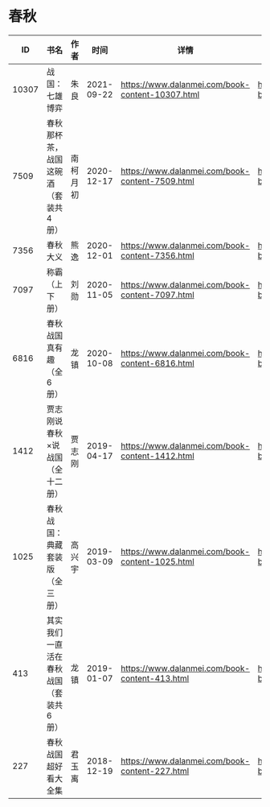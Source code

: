 # 春秋

| ID | 书名 | 作者 | 时间 | 详情 | 下载页面 | EPUB下载链接 | MOBI下载链接 | AZW3下载链接 |
| --- | --- | --- | --- | --- | --- | --- | --- | --- |
| 10307 | 战国：七雄博弈 | 朱良 | 2021-09-22 | https://www.dalanmei.com/book-content-10307.html | https://www.dalanmei.com/download-book-10307.html | http://ct.dalanmei.com/f/31084289-570107638-806e71 | http://ct.dalanmei.com/f/31084289-570256794-9f44ad | http://ct.dalanmei.com/f/31084289-571415277-bb93fb |
| 7509 | 春秋那杯茶，战国这碗酒（套装共4册） | 南柯月初 | 2020-12-17 | https://www.dalanmei.com/book-content-7509.html | https://www.dalanmei.com/download-book-7509.html | http://ct.dalanmei.com/f/31084289-571637970-db7374 | http://ct.dalanmei.com/f/31084289-572121680-48e66b | http://ct.dalanmei.com/f/31084289-572183171-8ac2d8 |
| 7356 | 春秋大义 | 熊逸 | 2020-12-01 | https://www.dalanmei.com/book-content-7356.html | https://www.dalanmei.com/download-book-7356.html | http://ct.dalanmei.com/f/31084289-571622451-8ff755 | http://ct.dalanmei.com/f/31084289-572131660-331d60 | http://ct.dalanmei.com/f/31084289-572192334-e92a6a |
| 7097 | 称霸（上下册） | 刘勋 | 2020-11-05 | https://www.dalanmei.com/book-content-7097.html | https://www.dalanmei.com/download-book-7097.html | http://ct.dalanmei.com/f/31084289-571538920-5c1449 | http://ct.dalanmei.com/f/31084289-571807014-40235c | http://ct.dalanmei.com/f/31084289-572195984-35de39 |
| 6816 | 春秋战国真有趣（全6册） | 龙镇 | 2020-10-08 | https://www.dalanmei.com/book-content-6816.html | https://www.dalanmei.com/download-book-6816.html | http://ct.dalanmei.com/f/31084289-571547719-86c5d0 | http://ct.dalanmei.com/f/31084289-571816307-6919dc | http://ct.dalanmei.com/f/31084289-572198370-f381c4 |
| 1412 | 贾志刚说春秋×说战国（全十二册） | 贾志刚 | 2019-04-17 | https://www.dalanmei.com/book-content-1412.html | https://www.dalanmei.com/download-book-1412.html | http://ct.dalanmei.com/f/31084289-571423017-fa8fcc | http://ct.dalanmei.com/f/31084289-571781888-bfa2f3 | http://ct.dalanmei.com/f/31084289-571883039-9b5ad0 |
| 1025 | 春秋战国：典藏套装版（全三册） | 高兴宇 | 2019-03-09 | https://www.dalanmei.com/book-content-1025.html | https://www.dalanmei.com/download-book-1025.html | http://ct.dalanmei.com/f/31084289-571451505-db7e5b | http://ct.dalanmei.com/f/31084289-571785121-9d77a3 | http://ct.dalanmei.com/f/31084289-571885375-1da6b2 |
| 413 | 其实我们一直活在春秋战国（套装共6册） | 龙镇 | 2019-01-07 | https://www.dalanmei.com/book-content-413.html | https://www.dalanmei.com/download-book-413.html | http://ct.dalanmei.com/f/31084289-571455233-f6c0f2 | http://ct.dalanmei.com/f/31084289-571787785-4343cf | http://ct.dalanmei.com/f/31084289-571888685-f9490c |
| 227 | 春秋战国超好看大全集 | 君玉离 | 2018-12-19 | https://www.dalanmei.com/book-content-227.html | https://www.dalanmei.com/download-book-227.html | http://ct.dalanmei.com/f/31084289-571457003-330f98 | http://ct.dalanmei.com/f/31084289-571789835-4feec2 | http://ct.dalanmei.com/f/31084289-571895114-8fa649 |
